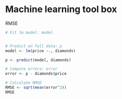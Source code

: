 # Machine learning tool box

RMSE

```R
# Fit lm model: model


# Predict on full data: p
model <- lm(price ~., diamonds)

p <- predict(model, diamonds)

# Compute errors: error
error <- p - diamonds$price

# Calculate RMSE
RMSE <- sqrt(mean(error^2))
RMSE
```

